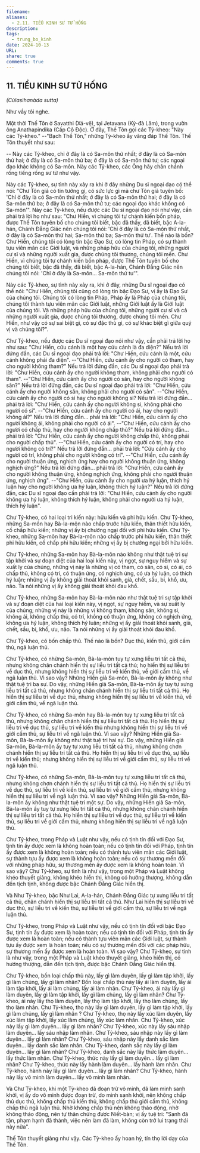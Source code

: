 ```yaml
---
filename: 
aliases:
  - 2.11. TIỂU KINH SƯ TỬ HỐNG
description: 
tags:
  - trung_bo_kinh
date: 2024-10-13
URL: 
share: true
comments: true
---
```

## 11. TIỂU KINH SƯ TỬ HỐNG  
_(Cùlasìhanàda sutta)_

Như vầy tôi nghe.

Một thời Thế Tôn ở Savatthi (Xá-vệ), tại Jetavana (Kỳ-đà Lâm), trong vườn ông Anathapindika (Cấp Cô Ðộc). Ở đây, Thế Tôn gọi các Tỷ-kheo: "Này các Tỷ-kheo." --"Bạch Thế Tôn," những Tỷ-kheo ấy vâng đáp Thế Tôn. Thế Tôn thuyết như sau:

-- Này các Tỷ-kheo, chỉ ở đây là có Sa-môn thứ nhất; ở đây là có Sa-môn thứ hai; ở đây là có Sa-môn thứ ba; ở đây là có Sa-môn thứ tư; các ngoại đạo khác không có Sa-môn. Này các Tỷ-kheo, các Ông hãy chân chánh rống tiếng rống sư tử như vậy.

Này các Tỷ-kheo, sự tình này xảy ra khi ở đây những Du sĩ ngoại đạo có thể nói: "Chư Tôn giả có tin tưởng gì, có sức lực gì mà chư Tôn giả tuyên bố: 'Chỉ ở đây là có Sa-môn thứ nhất; ở đây là có Sa-môn thứ hai; ở đây là có Sa-môn thứ ba; ở đây là có Sa-môn thứ tư; các ngoại đạo khác không có Sa-môn'". Này các Tỷ-kheo, nếu được các Du sĩ ngoại đạo nói như vậy, cần phải trả lời họ như sau: "Chư Hiền, vì chúng tôi tự chánh kiến bốn pháp, được Thế Tôn tuyên bố cho chúng tôi biết, bậc đã thấy, đã biết, bậc A-la-hán, Chánh Ðẳng Giác nên chúng tôi nói: 'Chỉ ở đây là có Sa-môn thứ nhất, ở đây là có Sa-môn thứ hai; Sa-môn thứ ba; Sa-môn thứ tư'. Thế nào là bốn? Chư Hiền, chúng tôi có lòng tin bậc Ðạo Sư, có lòng tin Pháp, có sự thành tựu viên mãn các Giới luật, và những pháp hữu của chúng tôi, những người cư sĩ và những người xuất gia, được chúng tôi thương, chúng tôi mến. Chư Hiền, vì chúng tôi tự chánh kiến bốn pháp, được Thế Tôn tuyên bố cho chúng tôi biết, bậc đã thấy, đã biết, bậc A-la-hán, Chánh Ðẳng Giác nên chúng tôi nói: 'Chỉ ở đây là Sa-môn... Sa-môn thứ tư'".

Này các Tỷ-kheo, sự tình này xảy ra, khi ở đây, những Du sĩ ngoại đạo có thể nói: "Chư Hiền, chúng tôi cũng có lòng tin bậc Ðạo Sư, vị ấy là Ðạo Sư của chúng tôi. Chúng tôi có lòng tin Pháp, Pháp ấy là Pháp của chúng tôi, chúng tôi thành tựu viên mãn các Giới luật, những Giới luật ấy là Giới luật của chúng tôi. Và những pháp hữu của chúng tôi, những người cư sĩ và cả những người xuất gia, được chúng tôi thương, được chúng tôi mến. Chư Hiền, như vậy có sự sai biệt gì, có sự đặc thù gì, có sự khác biệt gì giữa quý vị và chúng tôi?".

Chư Tỷ-kheo, nếu được các Du sĩ ngoại đạo nói như vậy, cần phải trả lời họ như sau: "Chư Hiền, cứu cánh là một hay cứu cánh là đa diện?" Nếu trả lời đứng đắn, các Du sĩ ngoại đạo phải trả lời: "Chư Hiền, cứu cánh là một, cứu cánh không phải đa diện". --"Chư Hiền, cứu cánh ấy cho người có tham, hay cho người không tham?" Nếu trả lời đứng đắn, các Du sĩ ngoại đạo phải trả lời: "Chư Hiền, cứu cánh ấy cho người không tham, không phải cho người có tham". --"Chư Hiền, cứu cánh ấy cho người có sân, hay cho người không sân?" Nếu trả lời đứng đắn, các Du sĩ ngoại đạo phải trả lời: "Chư Hiền, cứu cánh ấy cho người không sân, không phải cho người có sân". --"Chư Hiền, cứu cánh ấy cho người có si hay cho người không si? Nếu trả lời đứng đắn... phải trả lời: "Chư Hiền, cứu cánh ấy cho người không si, không phải cho người có si". --"Chư Hiền, cứu cánh ấy cho người có ái, hay cho người không ái?" Nếu trả lời đứng đắn... phải trả lời: "Chư Hiền, cứu cánh ấy cho người không ái, không phải cho người có ái". --"Chư Hiền, cứu cánh ấy cho người có chấp thủ, hay cho người không chấp thủ?" Nếu trả lời đứng đắn... phải trả lời: "Chư Hiền, cứu cánh ấy cho người không chấp thủ, không phải cho người chấp thủ". --"Chư Hiền, cứu cánh ấy cho người có trí, hay cho người không có trí?" Nếu trả lời đứng đắn... phải trả lời: "Cứu cánh ấy cho người có trí, không phải cho người không có trí". --"Chư Hiền, cứu cánh ấy cho người thuận ứng, nghịch ứng hay cho người không thuận ứng, không nghịch ứng?" Nếu trả lời đứng đắn... phải trả lời: "Chư Hiền, cứu cánh ấy cho người không thuận ứng, không nghịch ứng, không phải cho người thuận ứng, nghịch ứng". --"Chư Hiền, cứu cánh ấy cho người ưa hý luận, thích hý luận hay cho người không ưa hý luận, không thích hý luận?" Nếu trả lời đứng đắn, các Du sĩ ngoại đạo cần phải trả lời: "Chư Hiền, cứu cánh ấy cho người không ưa hý luận, không thích hý luận, không phải cho người ưa hý luận, thích hý luận".

Chư Tỷ-kheo, có hai loại tri kiến này: hữu kiến và phi hữu kiến. Chư Tỷ-kheo, những Sa-môn hay Bà-la-môn nào chấp trước hữu kiến, thân thiết hữu kiến, cố chấp hữu kiến; những vị ấy bị chướng ngại đối với phi hữu kiến. Chư Tỷ-kheo, những Sa-môn hay Bà-la-môn nào chấp trước phi hữu kiến, thân thiết phi hữu kiến, cố chấp phi hữu kiến; những vị ấy bị chướng ngại bởi hữu kiến.

Chư Tỷ-kheo, những Sa-môn hay Bà-la-môn nào không như thật tuệ tri sự tập khởi và sự đoạn diệt của hai loại kiến này, vị ngọt, sự nguy hiểm và sự xuất ly của chúng, những vị này là những vị có tham, có sân, có si, có ái, có chấp thủ, không có trí, có thuận ứng, có nghịch ứng, có ưa hý luận, có thích hý luận; những vị ấy không giải thoát khỏi sanh, già, chết, sầu, bi, khổ, ưu, não. Ta nói những vị ấy không giải thoát khỏi đau khổ.

Chư Tỷ-kheo, những Sa-môn hay Bà-la-môn nào như thật tuệ tri sự tập khởi và sự đoạn diệt của hai loại kiến này, vị ngọt, sự nguy hiểm, và sự xuất ly của chúng; những vị này là những vị không tham, không sân, không si, không ái, không chấp thủ, có trí, không có thuận ứng, không có nghịch ứng, không ưa hý luận, không thích hý luận; những vị ấy giải thoát khỏi sanh, già, chết, sầu, bi, khổ, ưu, não. Ta nói những vị ấy giải thoát khỏi đau khổ.

Chư Tỷ-kheo, có bốn chấp thủ. Thế nào là bốn? Dục thủ, kiến thủ, giới cấm thủ, ngã luận thủ.

Chư Tỷ-kheo, có những Sa-môn, Bà-la-môn tuy tự xưng liễu tri tất cả thủ, nhưng không chân chánh hiển thị sự liễu tri tất cả thủ; họ hiển thị sự liễu tri về dục thủ, nhưng không hiển thị sự liễu tri về kiến thủ, về giới cấm thủ, về ngã luận thủ. Vì sao vậy? Những Hiền giả Sa-môn, Bà-la-môn ấy không như thật tuệ tri ba sự. Do vậy, những Hiền giả Sa-môn, Bà-la-môn ấy tuy tự xưng liễu tri tất cả thủ, nhưng không chân chánh hiển thị sự liễu tri tất cả thủ. Họ hiển thị sự liễu tri về dục thủ, nhưng không hiển thị sự liễu tri về kiến thủ, về giới cấm thủ, về ngã luận thủ.

Chư Tỷ-kheo, có những Sa-môn hay Bà-la-môn tuy tự xưng liễu tri tất cả thủ, nhưng không chân chánh hiển thị sự liễu tri tất cả thủ. Họ hiển thị sự liễu tri về dục thủ, sự liễu tri về kiến thủ nhưng không hiển thị sự liễu tri về giới cấm thủ, sự liễu tri về ngã luận thủ. Vì sao vậy? Những Hiền giả Sa-môn, Bà-la-môn ấy không như thật tuệ tri hai sự. Do vậy, những Hiền giả Sa-môn, Bà-la-môn ấy tuy tự xưng liễu tri tất cả thủ, nhưng không chơn chánh hiển thị sự liễu tri tất cả thủ. Họ hiển thị sự liễu tri về dục thủ, sự liễu tri về kiến thủ; nhưng không hiển thị sự liễu tri về giới cấm thủ, sự liễu tri về ngã luận thủ.

Chư Tỷ-kheo, có những Sa-môn, Bà-la-môn tuy tự xưng liễu tri tất cả thủ, nhưng không chơn chánh hiển thị sự liễu tri tất cả thủ. Họ hiển thị sự liễu tri về dục thủ, sự liễu tri về kiến thủ, sự liễu tri về giới cấm thủ, nhưng không hiển thị sự liễu tri về ngã luận thủ. Vì sao vậy? Những Hiền giả Sa-môn, Bà-la-môn ấy không như thật tuệ tri một sự. Do vậy, những Hiền giả Sa-môn, Bà-la-môn ấy tuy tự xưng liễu tri tất cả thủ, nhưng không chân chánh hiển thị sự liễu tri tất cả thủ. Họ hiển thị sự liễu tri về dục thủ, sự liễu tri về kiến thủ, sự liễu tri về giới cấm thủ, nhưng không hiển thị sự liễu tri về ngã luận thủ.

Chư Tỷ-kheo, trong Pháp và Luật như vậy, nếu có tịnh tín đối với Ðạo Sư, tịnh tín ấy được xem là không hoàn toàn; nếu có tịnh tín đối với Pháp, tịnh tín ấy được xem là không hoàn toàn; nếu có thành tựu viên mãn các Giới luật, sự thành tựu ấy được xem là không hoàn toàn; nếu có sự thương mến đối với những pháp hữu, sự thương mến ấy được xem là không hoàn toàn. Vì sao vậy? Chư Tỷ-kheo, sự tình là như vậy, trong một Pháp và Luật không khéo thuyết giảng, không khéo hiển thị, không có hướng thượng, không dẫn đến tịch tịnh, không được bậc Chánh Ðẳng Giác hiển thị.

Và Như Tỷ-kheo, bậc Như Lai, A-la-hán, Chánh Ðẳng Giác tự xưng liễu tri tất cả thủ, chân chánh hiển thị sự liễu tri tất cả thủ. Như Lai hiển thị sự liễu tri về dục thủ, sự liễu tri về kiến thủ, sự liễu tri về giới cấm thủ, sự liễu tri về ngã luận thủ.

Chư Tỷ-kheo, trong Pháp và Luật như vậy, nếu có tịnh tín đối với bậc Ðạo Sư, tịnh tín ấy được xem là hoàn toàn; nếu có tịnh tín đối với Pháp, tịnh tín ấy được xem là hoàn toàn; nếu có thành tựu viên mãn các Giới luật, sự thành tựu ấy được xem là hoàn toàn; nếu có sự thương mến đối với các pháp hữu, sự thương mến ấy được xem là hoàn toàn. Vì sao vậy? Chư Tỷ-kheo, sự tình là như vậy, trong một Pháp và Luật khéo thuyết giảng, khéo hiển thị, có hướng thượng, dẫn đến tịch tịnh, được bậc Chánh Ðẳng Giác hiển thị.

Chư Tỷ-kheo, bốn loại chấp thủ này, lấy gì làm duyên, lấy gì làm tập khởi, lấy gì làm chủng, lấy gì làm nhân? Bốn loại chấp thủ này lấy ái làm duyên, lấy ái làm tập khởi, lấy ái làm chủng, lấy ái làm nhân. Chư Tỷ-kheo, ái này lấy gì làm duyên, lấy gì làm tập khởi, lấy gì làm chủng, lấy gì làm nhân? Chư Tỷ-kheo, ái này lấy thọ làm duyên, lấy thọ làm tập khởi, lấy thọ làm chủng, lấy thọ làm nhân. Chư Tỷ-kheo, thọ này lấy gì làm duyên, lấy gì làm tập khởi, lấy gì làm chủng, lấy gì làm nhân ? Chư Tỷ-kheo, thọ này lấy xúc làm duyên, lấy xúc làm tập khởi, lấy xúc làm chủng, lấy xúc làm nhân. Chư Tỷ-kheo, xúc này lấy gì làm duyên... lấy gì làm nhân? Chư Tỷ-kheo, xúc này lấy sáu nhập làm duyên... lấy sáu nhập làm nhân. Chư Tỷ-kheo, sáu nhập này lấy gì làm duyên... lấy gì làm nhân? Chư Tỷ-kheo, sáu nhập này lấy danh sắc làm duyên... lấy danh sắc làm nhân. Chư Tỷ-kheo, danh sắc này lấy gì làm duyên... lấy gì làm nhân? Chư Tỷ-kheo, danh sắc này lấy thức làm duyên... lấy thức làm nhân. Chư Tỷ-kheo, thức này lấy gì làm duyên... lấy gì làm nhân? Chư Tỷ-kheo, thức này lấy hành làm duyên... lấy hành làm nhân. Chư Tỷ-kheo, hành này lấy gì làm duyên... lấy gì làm nhân? Chư Tỷ-kheo, hành này lấy vô minh làm duyên... lấy vô minh làm nhân.

Và Chư Tỷ-kheo, khi một Tỷ-kheo đã đoạn trừ vô minh, đã làm minh sanh khởi, vị ấy do vô minh được đoạn trừ, do minh sanh khởi, nên không chấp thủ dục thủ, không chấp thủ kiến thủ, không chấp thủ giới cấm thủ, không chấp thủ ngã luận thủ. Nhờ không chấp thủ nên không tháo động, nhờ không tháo động, nên tự thân chứng được Niết-bàn; vị ấy tuệ tri: "Sanh đã tận, phạm hạnh đã thành, việc nên làm đã làm, không còn trở lui trạng thái này nữa".

Thế Tôn thuyết giảng như vậy. Các Tỷ-kheo ấy hoan hỷ, tín thọ lời dạy của Thế Tôn.